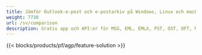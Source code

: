 ```yaml
---
title: Jämför Outlook-e-post och e-postarkiv på Windows, Linux och macOS 
weight: 7730
url: /sv/comparison
description: Gratis app och API:er för MSG, EML, EMLX, PST, OST, OFT, MBOX, ICS & VCF filjämförelse
---
```


{{< blocks/products/pf/agp/feature-solution >}} 

